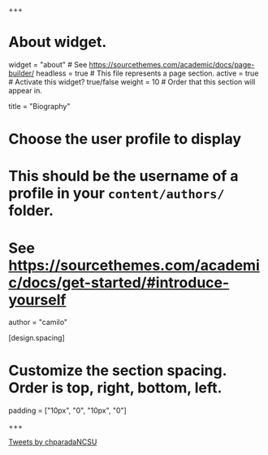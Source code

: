 +++
# About widget.
widget = "about"  # See https://sourcethemes.com/academic/docs/page-builder/
headless = true  # This file represents a page section.
active = true  # Activate this widget? true/false
weight = 10  # Order that this section will appear in.

title = "Biography"

# Choose the user profile to display
# This should be the username of a profile in your `content/authors/` folder.
# See https://sourcethemes.com/academic/docs/get-started/#introduce-yourself
author = "camilo"

[design.spacing]
  # Customize the section spacing. Order is top, right, bottom, left.
  padding = ["10px", "0", "10px", "0"]

+++

  
<a class="twitter-timeline" data-lang="en" data-width="500" data-height="500" data-theme="light" href="https://twitter.com/chparadaNCSU?ref_src=twsrc%5Etfw">Tweets by chparadaNCSU</a> <script async src="https://platform.twitter.com/widgets.js" charset="utf-8"></script>
